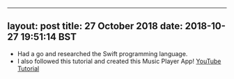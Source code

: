 ---
layout: post
title: 27 October 2018 
date: 2018-10-27 19:51:14 BST
 ---
 + Had a go and researched the Swift programming language.
 + I also followed this tutorial and created this Music Player App! [YouTube Tutorial](https://www.youtube.com/watch?v=aiXvvL1wNUc&t=304s)
